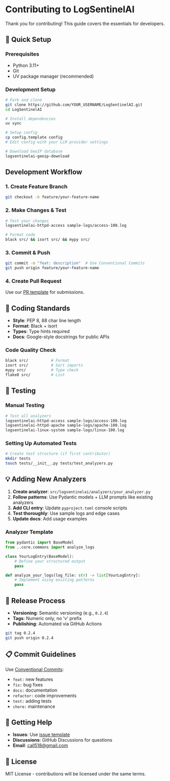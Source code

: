 # Contributing to LogSentinelAI

Thank you for contributing! This guide covers the essentials for developers.

## 🚀 Quick Setup

### Prerequisites
- Python 3.11+
- Git
- UV package manager (recommended)

### Development Setup
```bash
# Fork and clone
git clone https://github.com/YOUR_USERNAME/LogSentinelAI.git
cd LogSentinelAI

# Install dependencies
uv sync

# Setup config
cp config.template config
# Edit config with your LLM provider settings

# Download GeoIP database
logsentinelai-geoip-download
```

##  Development Workflow

### 1. Create Feature Branch
```bash
git checkout -b feature/your-feature-name
```

### 2. Make Changes & Test
```bash
# Test your changes
logsentinelai-httpd-access sample-logs/access-100.log

# Format code
black src/ && isort src/ && mypy src/
```

### 3. Commit & Push
```bash
git commit -m "feat: description"  # Use Conventional Commits
git push origin feature/your-feature-name
```

### 4. Create Pull Request
Use our [PR template](.github/PULL_REQUEST_TEMPLATE.md) for submissions.

## 📝 Coding Standards

- **Style**: PEP 8, 88 char line length
- **Format**: Black + isort
- **Types**: Type hints required
- **Docs**: Google-style docstrings for public APIs

### Code Quality Check
```bash
black src/          # Format
isort src/          # Sort imports  
mypy src/           # Type check
flake8 src/         # Lint
```

## 🧪 Testing

### Manual Testing
```bash
# Test all analyzers
logsentinelai-httpd-access sample-logs/access-100.log
logsentinelai-httpd-apache sample-logs/apache-100.log
logsentinelai-linux-system sample-logs/linux-100.log
```

### Setting Up Automated Tests
```bash
# Create test structure (if first contributor)
mkdir tests
touch tests/__init__.py tests/test_analyzers.py
```

## 💡 Adding New Analyzers

1. **Create analyzer**: `src/logsentinelai/analyzers/your_analyzer.py`
2. **Follow patterns**: Use Pydantic models + LLM prompts like existing analyzers
3. **Add CLI entry**: Update `pyproject.toml` console scripts
4. **Test thoroughly**: Use sample logs and edge cases
5. **Update docs**: Add usage examples

### Analyzer Template
```python
from pydantic import BaseModel
from ..core.commons import analyze_logs

class YourLogEntry(BaseModel):
    # Define your structured output
    pass

def analyze_your_logs(log_file: str) -> list[YourLogEntry]:
    # Implement using existing patterns
    pass
```

## 🚀 Release Process

- **Versioning**: Semantic versioning (e.g., `0.2.4`)
- **Tags**: Numeric only, no 'v' prefix
- **Publishing**: Automated via GitHub Actions

```bash
git tag 0.2.4
git push origin 0.2.4
```

## 📋 Commit Guidelines

Use [Conventional Commits](https://www.conventionalcommits.org/):
- `feat:` new features
- `fix:` bug fixes  
- `docs:` documentation
- `refactor:` code improvements
- `test:` adding tests
- `chore:` maintenance

## 🤔 Getting Help

- **Issues**: Use [issue template](.github/ISSUE_TEMPLATE.md)
- **Discussions**: GitHub Discussions for questions
- **Email**: call518@gmail.com

## 📜 License

MIT License - contributions will be licensed under the same terms.